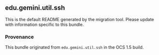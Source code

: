 
## edu.gemini.util.ssh

This is the default README generated by the migration tool. Please update with information specific to this bundle.

### Provenance

This bundle originated from `edu.gemini.util.ssh` in the OCS 1.5 build. 